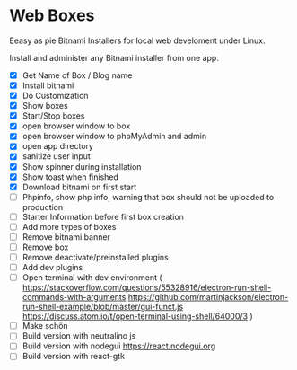 # Web Boxes

Eeasy as pie Bitnami Installers for local web develoment under Linux.

Install and administer any Bitnami installer from one app.

- [x] Get Name of Box / Blog name
- [x] Install bitnami
- [x] Do Customization
- [x] Show boxes
- [x] Start/Stop boxes
- [x] open browser window to box
- [x] open browser window to phpMyAdmin and admin
- [x] open app directory
- [x] sanitize user input
- [x] Show spinner during installation
- [x] Show toast when finished
- [x] Download bitnami on first start
- [ ] Phpinfo, show php info, warning that box should not be uploaded to production
- [ ] Starter Information before first box creation
- [ ] Add more types of boxes
- [ ] Remove bitnami banner
- [ ] Remove box
- [ ] Remove deactivate/preinstalled plugins
- [ ] Add dev plugins
- [ ] Open terminal with dev environment (
      https://stackoverflow.com/questions/55328916/electron-run-shell-commands-with-arguments
      https://github.com/martinjackson/electron-run-shell-example/blob/master/gui-funct.js
      https://discuss.atom.io/t/open-terminal-using-shell/64000/3
      )
- [ ] Make schön
- [ ] Build version with neutralino js
- [ ] Build version with nodegui https://react.nodegui.org
- [ ] Build version with react-gtk
